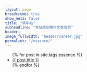 ```yaml
---
layout: page
breadcrumb: true
show_meta: false
title: "精华帖"
subheadline: "本站原创精华文章收录"
header:
image_fullwidth: "header/career.jpg"
permalink: "/essence/"
---
```

<ul>
    {% for post in site.tags.essence %}
    <li><a href="{{ site.url }}{{ site.baseurl }}{{ post.url }}">{{ post.title }}</a></li>
    {% endfor %}
</ul>